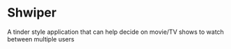 # Shwiper
A tinder style application that can help decide on movie/TV shows to watch between multiple users
